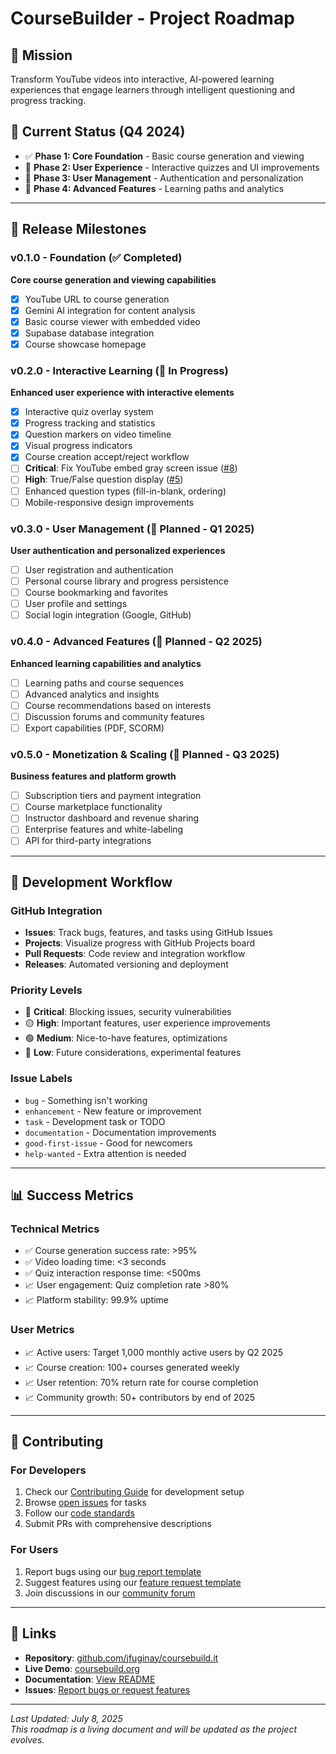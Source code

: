 # CourseBuilder - Project Roadmap

## 🎯 Mission
Transform YouTube videos into interactive, AI-powered learning experiences that engage learners through intelligent questioning and progress tracking.

## 📍 Current Status (Q4 2024)
- ✅ **Phase 1: Core Foundation** - Basic course generation and viewing
- 🔄 **Phase 2: User Experience** - Interactive quizzes and UI improvements
- 📅 **Phase 3: User Management** - Authentication and personalization
- 📅 **Phase 4: Advanced Features** - Learning paths and analytics

---

## 🚀 Release Milestones

### v0.1.0 - Foundation (✅ Completed)
**Core course generation and viewing capabilities**
- [x] YouTube URL to course generation
- [x] Gemini AI integration for content analysis
- [x] Basic course viewer with embedded video
- [x] Supabase database integration
- [x] Course showcase homepage

### v0.2.0 - Interactive Learning (🔄 In Progress)
**Enhanced user experience with interactive elements**
- [x] Interactive quiz overlay system
- [x] Progress tracking and statistics
- [x] Question markers on video timeline
- [x] Visual progress indicators
- [x] Course creation accept/reject workflow
- [ ] **Critical**: Fix YouTube embed gray screen issue ([#8](https://github.com/jfuginay/coursebuild.it/issues/8))
- [ ] **High**: True/False question display ([#5](https://github.com/jfuginay/coursebuild.it/issues/5))
- [ ] Enhanced question types (fill-in-blank, ordering)
- [ ] Mobile-responsive design improvements

### v0.3.0 - User Management (📅 Planned - Q1 2025)
**User authentication and personalized experiences**
- [ ] User registration and authentication
- [ ] Personal course library and progress persistence
- [ ] Course bookmarking and favorites
- [ ] User profile and settings
- [ ] Social login integration (Google, GitHub)

### v0.4.0 - Advanced Features (📅 Planned - Q2 2025)
**Enhanced learning capabilities and analytics**
- [ ] Learning paths and course sequences
- [ ] Advanced analytics and insights
- [ ] Course recommendations based on interests
- [ ] Discussion forums and community features
- [ ] Export capabilities (PDF, SCORM)

### v0.5.0 - Monetization & Scaling (📅 Planned - Q3 2025)
**Business features and platform growth**
- [ ] Subscription tiers and payment integration
- [ ] Course marketplace functionality
- [ ] Instructor dashboard and revenue sharing
- [ ] Enterprise features and white-labeling
- [ ] API for third-party integrations

---

## 🔄 Development Workflow

### GitHub Integration
- **Issues**: Track bugs, features, and tasks using GitHub Issues
- **Projects**: Visualize progress with GitHub Projects board
- **Pull Requests**: Code review and integration workflow
- **Releases**: Automated versioning and deployment

### Priority Levels
- 🔴 **Critical**: Blocking issues, security vulnerabilities
- 🟡 **High**: Important features, user experience improvements
- 🟢 **Medium**: Nice-to-have features, optimizations
- 🔵 **Low**: Future considerations, experimental features

### Issue Labels
- `bug` - Something isn't working
- `enhancement` - New feature or improvement
- `task` - Development task or TODO
- `documentation` - Documentation improvements
- `good-first-issue` - Good for newcomers
- `help-wanted` - Extra attention is needed

---

## 📊 Success Metrics

### Technical Metrics
- ✅ Course generation success rate: >95%
- ✅ Video loading time: <3 seconds
- ✅ Quiz interaction response time: <500ms
- 📈 User engagement: Quiz completion rate >80%
- 📈 Platform stability: 99.9% uptime

### User Metrics
- 📈 Active users: Target 1,000 monthly active users by Q2 2025
- 📈 Course creation: 100+ courses generated weekly
- 📈 User retention: 70% return rate for course completion
- 📈 Community growth: 50+ contributors by end of 2025

---

## 🤝 Contributing

### For Developers
1. Check our [Contributing Guide](CONTRIBUTING.md) for development setup
2. Browse [open issues](https://github.com/jfuginay/coursebuild.it/issues) for tasks
3. Follow our [code standards](docs/CODE_STANDARDS.md)
4. Submit PRs with comprehensive descriptions

### For Users
1. Report bugs using our [bug report template](https://github.com/jfuginay/coursebuild.it/issues/new?template=bug_report.yml)
2. Suggest features using our [feature request template](https://github.com/jfuginay/coursebuild.it/issues/new?template=feature_request.yml)
3. Join discussions in our [community forum](https://github.com/jfuginay/coursebuild.it/discussions)

---

## 🔗 Links
- **Repository**: [github.com/jfuginay/coursebuild.it](https://github.com/jfuginay/coursebuild.it)
- **Live Demo**: [coursebuild.org](https://coursebuild.org)
- **Documentation**: [View README](README.md)
- **Issues**: [Report bugs or request features](https://github.com/jfuginay/coursebuild.it/issues)

---

*Last Updated: July 8, 2025*  
*This roadmap is a living document and will be updated as the project evolves.*